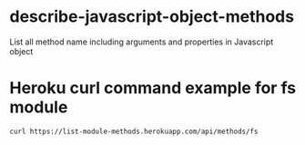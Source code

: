 # describe-javascript-object-methods
List all method name including arguments and properties in Javascript object

# Heroku curl command example for fs module
```curl https://list-module-methods.herokuapp.com/api/methods/fs```